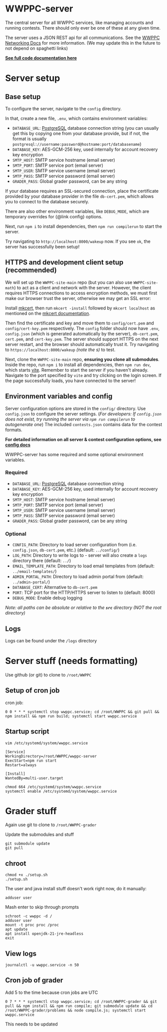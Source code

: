 # WWPPC-server

The central server for all WWPPC services, like managing accounts and running contests. There should only ever be one of these at any given time.

The server uses a JSON REST api for all communications. See the [WWPPC Networking Docs](https://docs.google.com/spreadsheets/d/1qNvahuIZ5CIl5ROGKc4nUBLOPs86TwiNX7WXwi0tqgo/edit?usp=sharing) for more information. (We may update this in the future to not depend on spaghetti links)

**[See full code documentation here](/docs/README.md)**

# Server setup

## Base setup

To configure the server, navigate to the `config` directory.

In that, create a new file, `.env`, which contains environment variables:
* `DATABASE_URL`: [PostgreSQL](https://www.postgresql.org/) database connection string (you can usually get this by copying one from your database provide, but if not, the format is usually `postgresql://username:password@hostname:port/databasename`)
* `DATABASE_KEY`: AES-GCM-256 key, used internally for account recovery key encryption
* `SMTP_HOST`: SMTP service hostname (email server)
* `SMTP_PORT`: SMTP service port (email server)
* `SMTP_USER`: SMTP service username (email server)
* `SMTP_PASS`: SMTP service password (email server)
* `GRADER_PASS`: Global grader password, can be any string

If your database requires an SSL-secured connection, place the certificate provided by your database provider in the file `db-cert.pem`, which allows you to connect to the database securely.

There are also other environment variables, like `DEBUG_MODE`, which are temporary overrides for {@link config} options.

Next, run `npm i` to install dependencies, then `npm run compilerun` to start the server.

Try navigating to `http://localhost:8000/wakeup` now. If you see `ok`, the server has successfully been setup!

## HTTPS and development client setup (recommended)

We will set up the `WWPPC-site-main` repo (but you can also use `WWPPC-site-math`) to act as a client and network with the server. However, the client requires HTTPS connections to access encryption methods, we must first make our browser trust the server, otherwise we may get an SSL error:

Install [mkcert](https://github.com/FiloSottile/mkcert), then run `mkcert -install` followed by `mkcert localhost` as mentioned on the [mkcert documentation](https://github.com/FiloSottile/mkcert/blob/master/README.md). 

Then find the certificate and key and move them to `config/cert.pem` and `config/cert-key.pem` respectively. The `config` folder should now have `.env`, `config.json` (which is generated automatically by the server), `db-cert.pem`, `cert.pem`, and `cert-key.pem`. The server should support HTTPS on the next server restart, and the browser should automatically trust it. Try navigating to `https://localhost:8000/wakeup` *(note the s)* to test.

Next, clone the `WWPPC-site-main` repo, **ensuring you clone all submodules**. Inside the repo, run `npm i` to install all dependencies, then `npm run dev`, which starts [vite](https://vitejs.dev/). Remember to start the server if you haven't already. Navigate to the port specified by `vite` and try clicking on the login screen. If the page successfully loads, you have connected to the server!

## Environment variables and config

Server configuration options are stored in the `config/` directory. Use `config.json` to configure the server settings. (*For developers: If `config.json` does not exist, try running the server via `npm run compilerun` to autogenerate one*) The included `contests.json` contains data for the contest formats.

**For detailed information on all server & contest configuration options, see [config docs](/docs/config/README.md)**

WWPPC-server has some required and some optional environment variables.

### Required
* `DATABASE_URL`: [PostgreSQL](https://www.postgresql.org/) database connection string
* `DATABASE_KEY`: AES-GCM-256 key, used internally for account recovery key encryption
* `SMTP_HOST`: SMTP service hostname (email server)
* `SMTP_PORT`: SMTP service port (email server)
* `SMTP_USER`: SMTP service username (email server)
* `SMTP_PASS`: SMTP service password (email server)
* `GRADER_PASS`: Global grader password, can be any string

### Optional
* `CONFIG_PATH`: Directory to load server configuration from (i.e. `config.json`, `db-cert.pem`, etc.) (default: `../config/`)
* `LOG_PATH`: Directory to write logs to - server will also create a `logs` directory there (default: `../`)
* `EMAIL_TEMPLATE_PATH`: Directory to load email templates from (default: `../email-templates/`)
* `ADMIN_PORTAL_PATH`: Directory to load admin portal from (default: `../admin-portal/`)
* `DATABASE_CERT`: Alternative to `db-cert.pem`
* `PORT`: TCP port for the HTTP/HTTPS server to listen to (default: 8000)
* `DEBUG_MODE`: Enable debug logging

*Note: all paths can be absolute or relative to the **`src`** directory (NOT the root directory)*

## Logs

Logs can be found under the `/logs` directory

# Server stuff (needs formatting)

Use github (or git) to clone to `/root/WWPPC`

## Setup of cron job

cron job:

```
0 0 * * * systemctl stop wwppc.service; cd /root/WWPPC && git pull && npm install && npm run build; systemctl start wwppc.service
```

## Startup script

```
vim /etc/systemd/system/wwppc.service
```

```
[Service]
WorkingDirectory=/root/WWPPC/wwppc-server
ExecStart=npm run start
Restart=always

[Install]
WantedBy=multi-user.target
```

```
chmod 664 /etc/systemd/system/wwppc.service
systemctl enable /etc/systemd/system/wwppc.service
```

# Grader stuff

Again use git to clone to `/root/WWPPC-grader`

Update the submodules and stuff

```
git submodule update
git pull
```

## chroot

```
chmod +x ./setup.sh
./setup.sh
```

The user and java install stuff doesn't work right now, do it manually:

```
adduser user

```

Mash enter to skip through prompts

```
schroot -c wwppc -d /
adduser user
mount -t proc proc /proc
apt update
apt install openjdk-21-jre-headless
exit
```

## View logs

```
journalctl -u wwppc.service -n 50
```

## Cron job of grader

Add 5 to the time because cron jobs are UTC

```
0 7 * * * systemctl stop wwppc.service; cd /root/WWPPC-grader && git pull && npm install && npm run compile; git submodule update && cd /root/WWPPC-grader/problems && node compile.js; systemctl start wwppc.service
```

This needs to be updated